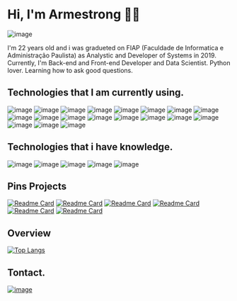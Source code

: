 # Hi, I'm Armestrong 👋🏾
![image](https://user-images.githubusercontent.com/28534567/117353185-343a0380-ae86-11eb-9245-e2093e77cf82.png)

I'm 22 years old and i was gradueted on FIAP (Faculdade de Informatica e Administração Paulista) as Analystic and Developer of Systems in 2019. Currently, I'm Back-end and Front-end Developer and Data Scientist. Python lover. Learning how to ask good questions.

## Technologies that I am currently using.

![image](https://img.shields.io/badge/Python-14354C?style=for-the-badge&logo=python&logoColor=white)
![image](https://img.shields.io/badge/Jupyter-F37626.svg?&style=for-the-badge&logo=Jupyter&logoColor=white)
![image](https://img.shields.io/badge/HTML5-E34F26?style=for-the-badge&logo=html5&logoColor=white)
![image](https://img.shields.io/badge/CSS3-1572B6?style=for-the-badge&logo=css3&logoColor=white)
![image](https://img.shields.io/badge/MySQL-00000F?style=for-the-badge&logo=mysql&logoColor=white)
![image](https://img.shields.io/badge/PostgreSQL-316192?style=for-the-badge&logo=postgresql&logoColor=white)
![image](https://img.shields.io/badge/SQLite-07405E?style=for-the-badge&logo=sqlite&logoColor=white)
![image](https://img.shields.io/badge/Bootstrap-563D7C?style=for-the-badge&logo=bootstrap&logoColor=white)
![image](https://img.shields.io/badge/Django-092E20?style=for-the-badge&logo=django&logoColor=white)
![image](https://img.shields.io/badge/Heroku-430098?style=for-the-badge&logo=heroku&logoColor=white)
![image](https://img.shields.io/badge/Docker-2CA5E0?style=for-the-badge&logo=docker&logoColor=white)
![image](https://img.shields.io/badge/Git-F05032?style=for-the-badge&logo=git&logoColor=white)
![image](https://img.shields.io/badge/Postman-FF6C37?style=for-the-badge&logo=Postman&logoColor=white)
![image](https://img.shields.io/badge/Selenium-43B02A?style=for-the-badge&logo=Selenium&logoColor=white)
![image](https://img.shields.io/badge/Amazon_AWS-232F3E?style=for-the-badge&logo=amazon-aws&logoColor=white)
![image](https://img.shields.io/badge/Windows-0078D6?style=for-the-badge&logo=windows&logoColor=white)
![image](https://img.shields.io/badge/Pycharm-008000?style=for-the-badge&logo=pycharm&logoColor=white)
![image](https://img.shields.io/badge/Figma-F24E1E?style=for-the-badge&logo=figma&logoColor=white)
![image](https://img.shields.io/badge/Adobe%20Illustrator-FF9A00?style=for-the-badge&logo=adobe%20illustrator&logoColor=white)

## Technologies that i have knowledge.
![image](https://img.shields.io/badge/Java-ED8B00?style=for-the-badge&logo=java&logoColor=white)
![image](https://img.shields.io/badge/C%23-239120?style=for-the-badge&logo=c-sharp&logoColor=white)
![image](https://img.shields.io/badge/Microsoft%20SQL%20Sever-CC2927?style=for-the-badge&logo=microsoft%20sql%20server&logoColor=white)
![image](https://img.shields.io/badge/Flask-000000?style=for-the-badge&logo=flask&logoColor=white)
![image](https://img.shields.io/badge/Visual_Studio_Code-0078D4?style=for-the-badge&logo=visual%20studio%20code&logoColor=white)


## Pins Projects
[![Readme Card](https://github-readme-stats.vercel.app/api/pin/?username=Armestrong&repo=resale_api)](https://github.com/Armestrong/resale_api)
[![Readme Card](https://github-readme-stats.vercel.app/api/pin/?username=Armestrong&repo=project_agenda_py)](https://github.com/Armestrong/project_agenda_py)
[![Readme Card](https://github-readme-stats.vercel.app/api/pin/?username=Armestrong&repo=Fraudes_em_cartoes_de_credito)](https://github.com/Armestrong/Fraudes_em_cartoes_de_credito)
[![Readme Card](https://github-readme-stats.vercel.app/api/pin/?username=Armestrong&repo=data_science_doenca_cardiovascular)](https://github.com/Armestrong/data_science_doenca_cardiovascular) 
[![Readme Card](https://github-readme-stats.vercel.app/api/pin/?username=Armestrong&repo=project_blog_py)](https://github.com/Armestrong/project_blog_py) 
[![Readme Card](https://github-readme-stats.vercel.app/api/pin/?username=Armestrong&repo=deploy_preco_imoveis_sp)](https://github.com/Armestrong/deploy_preco_imoveis_sp) 

## Overview
[![Top Langs](https://github-readme-stats.vercel.app/api/top-langs/?username=Armestrong&layout=compact&hide=HTML,javascript)](https://github.com/Armestrong/github-readme-stats)

## Tontact.
[![image](https://img.shields.io/badge/LinkedIn-0077B5?style=for-the-badge&logo=linkedin&logoColor=white)](ttps://www.linkedin.com/in/a-calazans/)

